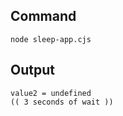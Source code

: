 ## Command

```
node sleep-app.cjs
```

## Output

```
value2 = undefined
(( 3 seconds of wait ))
```
